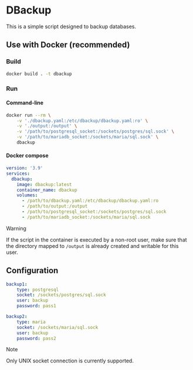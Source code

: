 
# DBackup

This is a simple script designed to backup databases.

## Use with Docker (recommended)

### Build

```bash
docker build . -t dbackup
```

### Run

#### Command-line

```bash
docker run --rm \
    -v './dbackup.yaml:/etc/dbackup/dbackup.yaml:ro' \
    -v './output:/output' \
    -v '/path/to/postgresql_socket:/sockets/postgres/sql.sock' \
    -v '/path/to/mariadb_socket:/sockets/maria/sql.sock' \
    dbackup
```

#### Docker compose

```yaml
version: '3.9'
services:
  dbackup:
    image: dbackup:latest
    container_name: dbackup
    volumes:
      - /path/to/dbackup.yaml:/etc/dbackup/dbackup.yaml:ro
      - /path/to/output:/output
      - /path/to/postgresql_socket:/sockets/postgres/sql.sock
      - /path/to/mariadb_socket:/sockets/maria/sql.sock
```

> [!WARNING]
> If the script in the container is executed by a non-root user, make sure that the directory mapped to `/output` is already created and writable for this user.


## Configuration

```yaml
backup1:
    type: postgresql
    socket: /sockets/postgres/sql.sock
    user: backup
    password: pass1

backup2:
    type: maria
    socket: /sockets/maria/sql.sock
    user: backup
    password: pass2
```

> [!NOTE]
> Only UNIX socket connection is currently supported.
